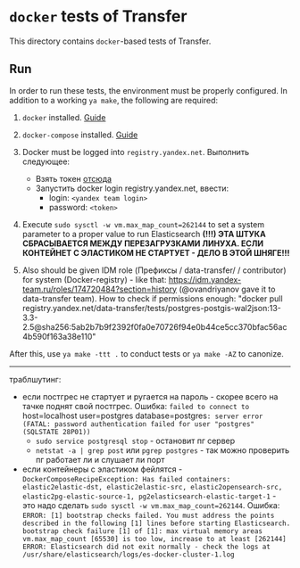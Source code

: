 # `docker` tests of Transfer

This directory contains `docker`-based tests of Transfer.

## Run

In order to run these tests, the environment must be properly configured. In addition to a working `ya make`, the following are required:

1. `docker` installed. [Guide](https://docs.docker.com/engine/install/)
2. `docker-compose` installed. [Guide](https://docs.docker.com/compose/install/)
3. Docker must be logged into `registry.yandex.net`. Выполнить следующее:
   * Взять токен [отсюда](https://oauth.yandex-team.ru/authorize?response_type=token&client_id=12225edea41e4add87aaa4c4896431f1)
   * Запустить docker login registry.yandex.net, ввести:
       * login: `<yandex team login>`
       * password: `<token>`

4. Execute `sudo sysctl -w vm.max_map_count=262144` to set a system parameter to a proper value to run Elasticsearch **(!!!) ЭТА ШТУКА СБРАСЫВАЕТСЯ МЕЖДУ ПЕРЕЗАГРУЗКАМИ ЛИНУХА. ЕСЛИ КОНТЕЙНЕТ С ЭЛАСТИКОМ НЕ СТАРТУЕТ - ДЕЛО В ЭТОЙ ШНЯГЕ!!!**
5. Also should be given IDM role (Префиксы / data-transfer/ / contributor) for system (Docker-registry) - like that: https://idm.yandex-team.ru/roles/174720484?section=history (@ovandriyanov gave it to data-transfer team). How to check if permissions enough: "docker pull registry.yandex.net/data-transfer/tests/postgres-postgis-wal2json:13-3.3-2.5@sha256:5ab2b7b9f2392f0fa0e70726f94e0b44ce5cc370bfac56ac4b590f163a38e110"

After this, use `ya make -ttt .` to conduct tests or `ya make -AZ` to canonize.

---

траблшутинг:
* если постгрес не стартует и ругается на пароль - скорее всего на тачке поднят свой постгрес. Ошибка: `failed to connect to `host=localhost user=postgres database=postgres`: server error (FATAL: password authentication failed for user "postgres" (SQLSTATE 28P01))`
  * `sudo service postgresql stop` - остановит пг сервер
  * `netstat -a | grep post` или `pgrep postgres` - так можно проверить пг работает ли и слушает ли порт
* если контейнеры с эластиком фейлятся - `DockerComposeRecipeException: Has failed containers: elastic2elastic-dst, elastic2elastic-src, elastic2opensearch-src, elastic2pg-elastic-source-1, pg2elasticsearch-elastic-target-1` - это надо сделать `sudo sysctl -w vm.max_map_count=262144`. Ошибка:
      ```
      ERROR: [1] bootstrap checks failed. You must address the points described in the following [1] lines before starting Elasticsearch.
      bootstrap check failure [1] of [1]: max virtual memory areas vm.max_map_count [65530] is too low, increase to at least [262144]
      ERROR: Elasticsearch did not exit normally - check the logs at /usr/share/elasticsearch/logs/es-docker-cluster-1.log
      ```
